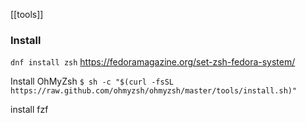 [[tools]]

### Install
`dnf install zsh`
https://fedoramagazine.org/set-zsh-fedora-system/

Install OhMyZsh
`$ sh -c "$(curl -fsSL https://raw.github.com/ohmyzsh/ohmyzsh/master/tools/install.sh)"`

install fzf